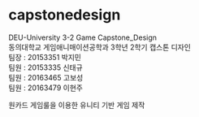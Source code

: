 # capstonedesign  
DEU-University 3-2 Game Capstone_Design  
동의대학교 게임애니매이션공학과 3학년 2학기 캡스톤 디자인  
팀장 : 20153351 박지민  
팀원 : 20153335 신태규  
팀원 : 20163465 고보성  
팀원 : 20163479 이현주  

원카드 게임룰을 이용한 유니티 기반 게임 제작  
